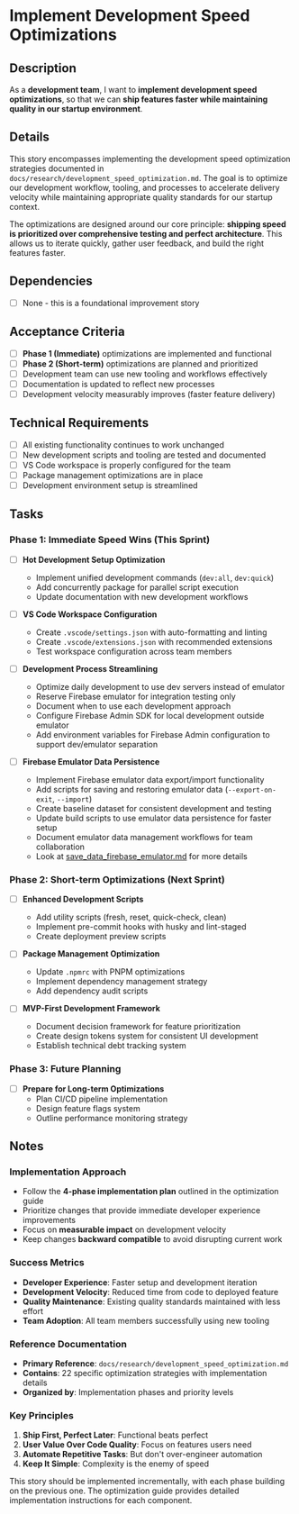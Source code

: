 # Implement Development Speed Optimizations

## Description

As a **development team**, I want to **implement development speed optimizations**, so that we can **ship features
faster while maintaining quality in our startup environment**.

## Details

This story encompasses implementing the development speed optimization strategies documented in
`docs/research/development_speed_optimization.md`. The goal is to optimize our development workflow, tooling, and
processes to accelerate delivery velocity while maintaining appropriate quality standards for our startup context.

The optimizations are designed around our core principle: **shipping speed is prioritized over comprehensive testing and
perfect architecture**. This allows us to iterate quickly, gather user feedback, and build the right features faster.

## Dependencies

- [ ] None - this is a foundational improvement story

## Acceptance Criteria

- [ ] **Phase 1 (Immediate)** optimizations are implemented and functional
- [ ] **Phase 2 (Short-term)** optimizations are planned and prioritized
- [ ] Development team can use new tooling and workflows effectively
- [ ] Documentation is updated to reflect new processes
- [ ] Development velocity measurably improves (faster feature delivery)

## Technical Requirements

- [ ] All existing functionality continues to work unchanged
- [ ] New development scripts and tooling are tested and documented
- [ ] VS Code workspace is properly configured for the team
- [ ] Package management optimizations are in place
- [ ] Development environment setup is streamlined

## Tasks

### Phase 1: Immediate Speed Wins (This Sprint)

- [ ] **Hot Development Setup Optimization**
    - Implement unified development commands (`dev:all`, `dev:quick`)
    - Add concurrently package for parallel script execution
    - Update documentation with new development workflows

- [ ] **VS Code Workspace Configuration**
    - Create `.vscode/settings.json` with auto-formatting and linting
    - Create `.vscode/extensions.json` with recommended extensions
    - Test workspace configuration across team members

- [ ] **Development Process Streamlining**
    - Optimize daily development to use dev servers instead of emulator
    - Reserve Firebase emulator for integration testing only
    - Document when to use each development approach
    - Configure Firebase Admin SDK for local development outside emulator
    - Add environment variables for Firebase Admin configuration to support dev/emulator separation

- [ ] **Firebase Emulator Data Persistence**
    - Implement Firebase emulator data export/import functionality
    - Add scripts for saving and restoring emulator data (`--export-on-exit`, `--import`)
    - Create baseline dataset for consistent development and testing
    - Update build scripts to use emulator data persistence for faster setup
    - Document emulator data management workflows for team collaboration
    - Look at [save_data_firebase_emulator.md](../../../research/save_data_firebase_emulator.md) for more details

### Phase 2: Short-term Optimizations (Next Sprint)

- [ ] **Enhanced Development Scripts**
    - Add utility scripts (fresh, reset, quick-check, clean)
    - Implement pre-commit hooks with husky and lint-staged
    - Create deployment preview scripts

- [ ] **Package Management Optimization**
    - Update `.npmrc` with PNPM optimizations
    - Implement dependency management strategy
    - Add dependency audit scripts

- [ ] **MVP-First Development Framework**
    - Document decision framework for feature prioritization
    - Create design tokens system for consistent UI development
    - Establish technical debt tracking system

### Phase 3: Future Planning

- [ ] **Prepare for Long-term Optimizations**
    - Plan CI/CD pipeline implementation
    - Design feature flags system
    - Outline performance monitoring strategy

## Notes

### Implementation Approach

- Follow the **4-phase implementation plan** outlined in the optimization guide
- Prioritize changes that provide immediate developer experience improvements
- Focus on **measurable impact** on development velocity
- Keep changes **backward compatible** to avoid disrupting current work

### Success Metrics

- **Developer Experience**: Faster setup and development iteration
- **Development Velocity**: Reduced time from code to deployed feature
- **Quality Maintenance**: Existing quality standards maintained with less effort
- **Team Adoption**: All team members successfully using new tooling

### Reference Documentation

- **Primary Reference**: `docs/research/development_speed_optimization.md`
- **Contains**: 22 specific optimization strategies with implementation details
- **Organized by**: Implementation phases and priority levels

### Key Principles

1. **Ship First, Perfect Later**: Functional beats perfect
2. **User Value Over Code Quality**: Focus on features users need
3. **Automate Repetitive Tasks**: But don't over-engineer automation
4. **Keep It Simple**: Complexity is the enemy of speed

This story should be implemented incrementally, with each phase building on the previous one. The optimization guide
provides detailed implementation instructions for each component. 
